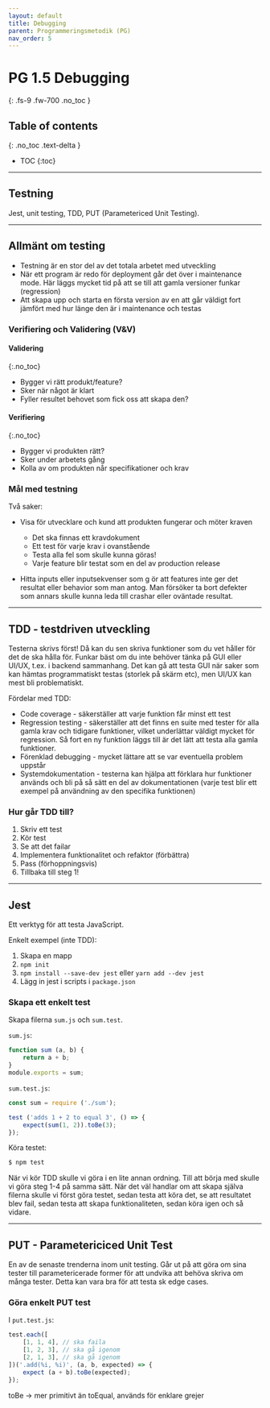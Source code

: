 ```yaml
---
layout: default
title: Debugging
parent: Programmeringsmetodik (PG)
nav_order: 5
---
```


# PG 1.5 Debugging
{: .fs-9 .fw-700 .no_toc }

## Table of contents
{: .no_toc .text-delta }

- TOC
{:toc}

---

## Testning

Jest, unit testing, TDD, PUT (Parametericed Unit Testing).

---

## Allmänt om testing

- Testning är en stor del av det totala arbetet med utveckling
- När ett program är redo för deployment går det över i maintenance mode. Här läggs mycket tid på att se till att gamla versioner funkar (regression)
- Att skapa upp och starta en första version av en att går väldigt fort jämfört med hur länge den är i maintenance och testas

### Verifiering och Validering (V&V)

#### Validering
{:.no_toc}

- Bygger vi rätt produkt/feature?
- Sker när något är klart
- Fyller resultet behovet som fick oss att skapa den?

#### Verifiering
{:.no_toc}

- Bygger vi produkten rätt?
- Sker under arbetets gång
- Kolla av om produkten når specifikationer och krav

### Mål med testning

Två saker:

- Visa för utvecklare och kund att produkten fungerar och möter kraven
	- Det ska finnas ett kravdokument
	- Ett test för varje krav i ovanstående
	- Testa alla fel som skulle kunna göras!
	- Varje feature blir testat som en del av production release

- Hitta inputs eller inputsekvenser som g ör att features inte ger det resultat eller behavior som man antog. Man försöker ta bort defekter som annars skulle kunna leda till crashar eller oväntade resultat.

---

## TDD - testdriven utveckling

Testerna skrivs först! Då kan du sen skriva funktioner som du vet håller för det de ska hålla för. Funkar bäst om du inte behöver tänka på GUI eller UI/UX, t.ex. i backend sammanhang. Det kan gå att testa GUI när saker som kan hämtas programmatiskt testas (storlek på skärm etc), men UI/UX kan mest bli problematiskt.

Fördelar med TDD:

- Code coverage - säkerställer att varje funktion får minst ett test
- Regression testing - säkerställer att det finns en suite med tester för alla gamla krav och tidigare funktioner, vilket underlättar väldigt mycket för regression. Så fort en ny funktion läggs till är det lätt att testa alla gamla funktioner.
- Förenklad debugging - mycket lättare att se var eventuella problem uppstår
- Systemdokumentation - testerna kan hjälpa att förklara hur funktioner används och bli på så sätt en del av dokumentationen (varje test blir ett exempel på användning av den specifika funktionen)

### Hur går TDD till?

1. Skriv ett test
2. Kör test
3. Se att det failar
4. Implementera funktionalitet och refaktor (förbättra)
5. Pass (förhoppningsvis)
6. Tillbaka till steg 1!

---

## Jest

Ett verktyg för att testa JavaScript.

Enkelt exempel (inte TDD):

1. Skapa en mapp
2. `npm init`
3. `npm install --save-dev jest` eller `yarn add --dev jest`
4. Lägg in jest i scripts i `package.json` 

### Skapa ett enkelt test

Skapa filerna `sum.js` och `sum.test`.

`sum.js`:

```js
function sum (a, b) {
	return a + b;
}
module.exports = sum;
```

`sum.test.js`:

```js
const sum = require ('./sum');

test ('adds 1 + 2 to equal 3', () => {
	expect(sum(1, 2)).toBe(3);
});
```

Köra testet:

```zsh
$ npm test
```

När vi kör TDD skulle vi göra i en lite annan ordning. Till att börja med skulle vi göra steg 1-4 på samma sätt. När det väl handlar om att skapa själva filerna skulle vi först göra testet, sedan testa att köra det, se att resultatet blev fail, sedan testa att skapa funktionaliteten, sedan köra igen och så vidare.

---

## PUT - Parametericiced Unit Test

En av de senaste trenderna inom unit testing. Går ut på att göra om sina tester till parametericerade former för att undvika att behöva skriva om många tester. Detta kan vara bra för att testa sk edge cases.

### Göra enkelt PUT test

I `put.test.js`:

```js
test.each([
	[1, 1, 4], // ska faila
	[1, 2, 3], // ska gå igenom
	[2, 1, 3], // ska gå igenom
])('.add(%i, %i)', (a, b, expected) => {
	expect (a + b).toBe(expected);
});
```

toBe -> mer primitivt än toEqual, används för enklare grejer

[//]: # (IEEE, acm, springer. google)